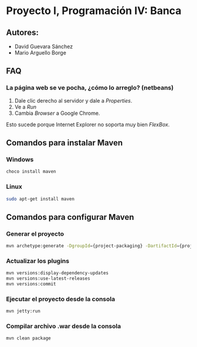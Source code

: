 # Proyecto I, Programación IV: Banca

## Autores:
- David Guevara Sánchez
- Mario Arguello Borge

## FAQ

### La página web se ve pocha, ¿cómo lo arreglo? (netbeans)

1. Dale clic derecho al servidor y dale a _Properties_.
2. Ve a _Run_
3. Cambia _Browser_ a Google Chrome.

Esto sucede porque Internet Explorer no soporta muy bien _FlexBox_.

## Comandos para instalar Maven

### Windows
```bash
choco install maven
```

### Linux
```bash
sudo apt-get install maven
```

## Comandos para configurar Maven

### Generar el proyecto
```bash
mvn archetype:generate -DgroupId={project-packaging} -DartifactId={project-name} -DarchetypeArtifactId={maven-template} -DinteractiveMode=false
```

### Actualizar los plugins
```bash
mvn versions:display-dependency-updates
mvn versions:use-latest-releases
mvn versions:commit
```

### Ejecutar el proyecto desde la consola
```bash
mvn jetty:run
```

### Compilar archivo .war desde la consola
```bash
mvn clean package
```
